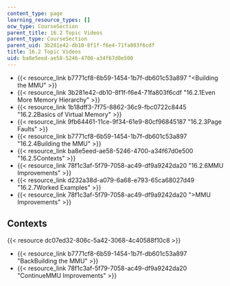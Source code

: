 ```yaml
---
content_type: page
learning_resource_types: []
ocw_type: CourseSection
parent_title: 16.2 Topic Videos
parent_type: CourseSection
parent_uid: 3b281e42-db10-8f1f-f6e4-71fa803f6cdf
title: 16.2 Topic Videos
uid: ba8e5eed-ae58-5246-4700-a34f67d0e500
---
```


*   {{< resource_link b7771cf8-6b59-1454-1b7f-db601c53a897 "\<Building the MMU" >}}
*   {{< resource_link 3b281e42-db10-8f1f-f6e4-71fa803f6cdf "16.2.1Even More Memory Hierarchy" >}}
*   {{< resource_link 1b18dff3-7f75-8862-36c9-fbc0722c8445 "16.2.2Basics of Virtual Memory" >}}
*   {{< resource_link 9fb64461-11ce-9f34-61e9-80cf96845187 "16.2.3Page Faults" >}}
*   {{< resource_link b7771cf8-6b59-1454-1b7f-db601c53a897 "16.2.4Building the MMU" >}}
*   {{< resource_link ba8e5eed-ae58-5246-4700-a34f67d0e500 "16.2.5Contexts" >}}
*   {{< resource_link 78f1c3af-5f79-7058-ac49-df9a9242da20 "16.2.6MMU Improvements" >}}
*   {{< resource_link d232a38d-a079-6a68-e793-65ca68027d49 "16.2.7Worked Examples" >}}
*   {{< resource_link 78f1c3af-5f79-7058-ac49-df9a9242da20 "\>MMU Improvements" >}}

Contexts
--------

{{< resource dc07ed32-806c-5a42-3068-4c40588f10c8 >}}

*   {{< resource_link b7771cf8-6b59-1454-1b7f-db601c53a897 "BackBuilding the MMU" >}}
*   {{< resource_link 78f1c3af-5f79-7058-ac49-df9a9242da20 "ContinueMMU Improvements" >}}